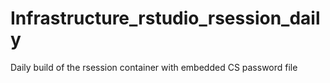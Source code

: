 # Infrastructure_rstudio_rsession_daily
Daily build of the rsession container with embedded CS password file
